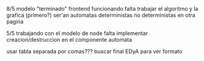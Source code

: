 8/5
modelo "terminado"
frontend funcionando
falta trabajar el algoritmo y la grafica (primero?)
ser'an automatas deterministas
no deterministas en otra pagina

5/5
trabajando con el modelo de node
falta implementar creacion/destruccion en el componente automata

usar tabla separada por comas???
buscar final EDyA para ver formato



